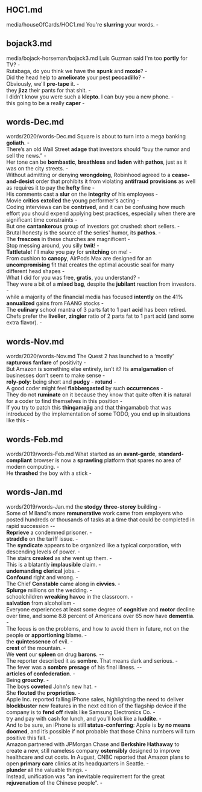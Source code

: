 ## HOC1.md ## 
media/houseOfCards/HOC1.md
You're **slurring** your words. -  

## bojack3.md ## 
media/bojack-horseman/bojack3.md
Luis Guzman said I'm too **portly** for TV? -  
Rutabaga, do you think we have the **spunk** and **moxie**? -  
Did the head help to **ameliorate** your pest **peccadillo**? -  
Obviously, we'll **pre-tape** it. -  
they **jizz** their pants for that shit. -  
I didn't know you were such a **klepto**. I can buy you a new phone. -  
this going to be a really **caper** -  

## words-Dec.md ## 
words/2020/words-Dec.md
Square is about to turn into a mega banking **goliath**. -  
There’s an old Wall Street **adage** that investors should “buy the rumor and sell the news.” -  
Her tone can be **bombastic**, **breathless** and **laden** with **pathos**, just as it was on the city streets. -  
Without admitting or denying **wrongdoing**, Robinhood agreed to a **cease-and-desist** order that prohibits it from violating **antifraud** **provisions** as well as requires it to pay the **hefty** fine -  
His comments cast a **slur** on the **integrity** of his employees -  
Movie **critics** **extolled** the young performer's acting -  
Coding interviews can be **contrived**, and it can be confusing how much effort you should expend applying best practices, especially when there are significant time constraints -  
But one **cantankerous** group of investors got crushed: short sellers. -   
Brutal honesty is the source of the series' humor, its **pathos**. -  
The **frescoes** in these churches are magnificent -  
Stop messing around, you silly **twit**! -  
**Tattletale**! I'll make you pay for **snitching** on me! -   
From cushion to **canopy**, AirPods Max are designed for an **uncompromising** fit that creates the optimal acoustic seal for many different head shapes -  
What I did for you was free, **gratis**, you understand? -  
They were a bit of a **mixed bag**, despite the **jubilant** reaction from investors. -  
while a majority of the financial media has focused **intently** on the 41% **annualized** gains from FAANG stocks -  
The **culinary** school mantra of 3 parts fat to 1 part **acid** has been retired. Chefs prefer the **livelier**, **zingier** ratio of 2 parts fat to 1 part acid (and some extra flavor). -  

## words-Nov.md ## 
words/2020/words-Nov.md
The Quest 2 has launched to a ‘mostly’ **rapturous** **fanfare** of positivity -  
But Amazon is something else entirely, isn’t it? Its **amalgamation** of businesses don’t seem to make sense -  
**roly-poly**: being short and **pudgy** - **rotund** -  
A good coder might feel **flabbergasted** by such **occurrences** -  
They do not **ruminate** on it because they know that quite often it is natural for a coder to find themselves in this position -  
If you try to patch this **thingamajig** and that thingamabob that was introduced by the implementation of some TODO, you end up in situations like this -  

## words-Feb.md ## 
words/2019/words-Feb.md
What started as an **avant-garde**, **standard-compliant** browser is now a **sprawling** platform that spares no area of modern computing. -   
He **thrashed** the boy with a stick -  

## words-Jan.md ## 
words/2019/words-Jan.md
the **stodgy** **three-storey** building -  
Some of Milland's more **remunerative** work came from employers who posted hundreds or thousands of tasks at a time that could be completed in rapid succession --  
**Reprieve** a condemned prisoner. -  
**straddle** on the tariff issue. -  
The **syndicate** appears to be organized like a typical corporation, with descending levels of power. -  
The stairs **creaked** as she went up them. -  
This is a blatantly **implausible** claim. -  
**undemanding** **clerical** jobs. -  
**Confound** right and wrong. -  
The Chief **Constable** came along in **civvies**. -  
**Splurge** millions on the wedding. -  
schoolchildren **wreaking havoc** in the classroom. -  
**salvation** from alcoholism -  
Everyone experiences at least some degree of **cognitive** and **motor** decline over time, and some 8.8 percent of Americans over 65 now have **dementia**. -  
The focus is on the problems, and how to avoid them in future, not on the people or **apportioning** blame. -  
the **quintessence** of evil. -  
**crest** of the mountain. -  
We **vent** our **spleen** on drug **barons**. --  
The reporter described it as **sombre**. That means dark and serious. -  
The fever was a **sombre** **presage** of his final illness. --  
**articles of confederation**. -  
Being **grouchy**. -  
The boys **coveted** John's new hat. -  
She **flouted** the **proprieties**. -  
Apple Inc. reported falling iPhone sales, highlighting the need to deliver **blockbuster** new features in the next edition of the flagship device if the company is to **fend off** rivals like Samsung Electronics Co. -  
try and pay with cash for lunch, and you’ll look like a **luddite**. -  
And to be sure, an iPhone is still **status-conferring**: Apple is **by no means** **doomed**, and it’s possible if not probable that those China numbers will turn positive this fall. -  
Amazon partnered with JPMorgan Chase and **Berkshire Hathaway** to create a new, still nameless company **ostensibly** designed to improve healthcare and cut costs. In August, CNBC reported that Amazon plans to open **primary care** clinics at its headquarters in Seattle. -  
**plunder** all the valuable things. -  
Instead, unification was "an inevitable requirement for the great **rejuvenation** of the Chinese people". -  
